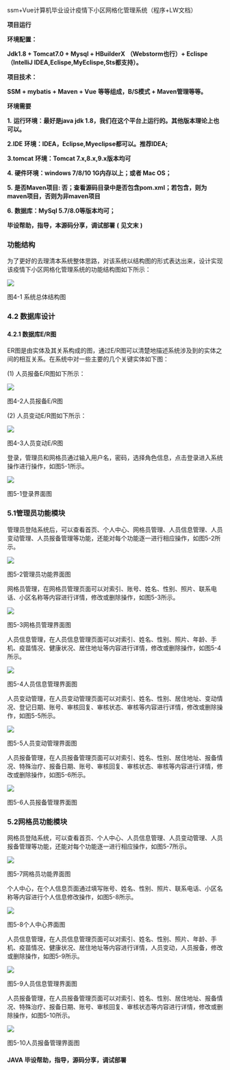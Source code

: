 ssm+Vue计算机毕业设计疫情下小区网格化管理系统（程序+LW文档）

**项目运行**

**环境配置：**

**Jdk1.8 + Tomcat7.0 + Mysql + HBuilderX** **（Webstorm也行）+ Eclispe（IntelliJ
IDEA,Eclispe,MyEclispe,Sts都支持）。**

**项目技术：**

**SSM + mybatis + Maven + Vue** **等等组成，B/S模式 + Maven管理等等。**

**环境需要**

**1.** **运行环境：最好是java jdk 1.8，我们在这个平台上运行的。其他版本理论上也可以。**

**2.IDE** **环境：IDEA，Eclipse,Myeclipse都可以。推荐IDEA;**

**3.tomcat** **环境：Tomcat 7.x,8.x,9.x版本均可**

**4.** **硬件环境：windows 7/8/10 1G内存以上；或者 Mac OS；**

**5.** **是否Maven项目: 否；查看源码目录中是否包含pom.xml；若包含，则为maven项目，否则为非maven项目**

**6.** **数据库：MySql 5.7/8.0等版本均可；**

**毕设帮助，指导，本源码分享，调试部署** **(** **见文末** **)**

### 功能结构

为了更好的去理清本系统整体思路，对该系统以结构图的形式表达出来，设计实现该疫情下小区网格化管理系统的功能结构图如下所示：

![](./res/f1563fe451194ae99b08c14e417b5905.png)

图4-1 系统总体结构图

### 4.2 数据库设计

####  4.2.1 数据库E/R图

ER图是由实体及其关系构成的图，通过E/R图可以清楚地描述系统涉及到的实体之间的相互关系。在系统中对一些主要的几个关键实体如下图：

(1) 人员报备E/R图如下所示：

![](./res/2fe288370fa54f3d8beee26a5527892a.png)

图4-2人员报备E/R图

(2) 人员变动E/R图如下所示：

![](./res/89e26ae0a5794599a01f29a6909d8d02.png)

图4-3人员变动E/R图

登录，管理员和网格员通过输入用户名，密码，选择角色信息，点击登录进入系统操作进行操作，如图5-1所示。

![](./res/2b16afa0dce8454b85d647bd7b339048.png)

图5-1登录界面图

### 5.1管理员功能模块

管理员登陆系统后，可以查看首页、个人中心、网格员管理、人员信息管理、人员变动管理、人员报备管理等功能，还能对每个功能逐一进行相应操作，如图5-2所示。

![](./res/30d743c975b745d3b45fc5bbdf6cb3cb.png)

图5-2管理员功能界面图

网格员管理，在网格员管理页面可以对索引、账号、姓名、性别、照片、联系电话、小区名称等内容进行详情，修改或删除操作，如图5-3所示。

![](./res/96a20944ede146278935055427114625.png)

图5-3网格员管理界面图

人员信息管理，在人员信息管理页面可以对索引、姓名、性别、照片、年龄、手机、疫苗情况、健康状况、居住地址等内容进行详情，修改或删除操作，如图5-4所示。

![](./res/51f75a4113be455d93e3e6a295a7d072.png)

图5-4人员信息管理界面图

人员变动管理，在人员变动管理页面可以对索引、姓名、性别、居住地址、变动情况、登记日期、账号、审核回复、审核状态、审核等内容进行详情，修改或删除操作，如图5-5所示。

![](./res/71d8617a82034cf095a4e600a55615a3.png)

图5-5人员变动管理界面图

人员报备管理，在人员报备管理页面可以对索引、姓名、性别、居住地址、报备情况、特殊治疗、报备日期、账号、审核回复、审核状态、审核等内容进行详情，修改或删除操作，如图5-6所示。

![](./res/13bbfba8b5ab4b189faab5187950840f.png)

图5-6人员报备管理界面图

### 5.2网格员功能模块

网格员登陆系统，可以查看首页、个人中心、人员信息管理、人员变动管理、人员报备管理等功能，还能对每个功能逐一进行相应操作，如图5-7所示。

![](./res/4b87ecff67a44f83afc70d1138e734cb.png)

图5-7网格员功能界面图

个人中心，在个人信息页面通过填写账号、姓名、性别、照片、联系电话、小区名称等内容进行个人信息修改操作，如图5-8所示。

![](./res/20a94c8fd65843abb94ae85061f2d7db.png)

图5-8个人中心界面图

人员信息管理，在人员信息管理页面可以对索引、姓名、性别、照片、年龄、手机、疫苗情况、健康状况、居住地址等内容进行详情，人员变动，人员报备，修改或删除操作，如图5-9所示。

![](./res/7ee5dab9c2f44b1e853b5e7815205b03.png)

图5-9人员信息管理界面图

人员报备管理，在人员报备管理页面可以对索引、姓名、性别、居住地址、报备情况、特殊治疗、报备日期、账号、审核回复、审核状态等内容进行详情，修改或删除操作，如图5-10所示。

![](./res/1c13b85ddfc64cc5b9ee4d6e808befe8.png)

图5-10人员报备管理界面图

#### **JAVA** **毕设帮助，指导，源码分享，调试部署**

